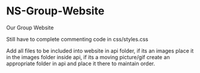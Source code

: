 # NS-Group-Website
Our Group Website

Still have to complete commenting code in css/styles.css

Add all files to be included into website in api folder, if its an images place it in the images folder inside api, if its a moving picture/gif create an appropriate folder in api and place it there to maintain order.
